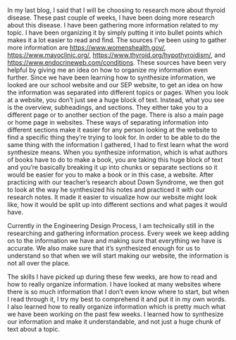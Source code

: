In my last blog, I said that I will be choosing to research more about thyroid disease. These past couple of weeks, I have been doing more research about this disease. I have been gathering more information related to my topic. I have been organizing it by simply putting it into bullet points which makes it a lot easier to read and find. The sources I’ve been using to gather more information are https://www.womenshealth.gov/, https://www.mayoclinic.org/, https://www.thyroid.org/hypothyroidism/, and https://www.endocrineweb.com/conditions. These sources have been very helpful by giving me an idea on how to organize my information even further. Since we have been learning how to synthesize information, we looked are our school website and our SEP website, to get an idea on how the information was separated into different topics or pages. When you look at a website, you don’t just see a huge block of text. Instead, what you see is the overview, subheadings, and sections.  They either take you to a different page or to another section of the page. There is also a main page or home page in websites. These ways of separating information into different sections make it easier for any person looking at the website to find a specific thing they’re trying to look for. In order to be able to do the same thing with the information I gathered, I had to first learn what the word synthesize means. When you synthesize information, which is what authors of books have to do to make a book, you are taking this huge block of text and you’re basically breaking it up into chunks or separate sections so it would be easier for you to make a book or in this case, a website. After practicing with our teacher’s research about Down Syndrome, we then got to look at the way he synthesized his notes and practiced it with our research notes. It made it easier to visualize how our website might look like, how it would be split up into different sections and what pages it would have. 

Currently in the Engineering Design Process, I am technically still in the researching and gathering information process. Every week we keep adding on to the information we have and making sure that everything we have is accurate. We also make sure that it’s synthesized enough for us to understand so that when we will start making our website, the information is not all over the place. 

The skills I have picked up during these few weeks, are how to read and how to really organize information. I have looked at many websites where there is so much information that I don’t even know where to start, but when I read through it, I try my best to comprehend it and put it in my own words. I also learned how to really organize information which is pretty much what we have been working on the past few weeks. I learned how to synthesize our information and make it understandable, and not just a huge chunk of text about a topic.

